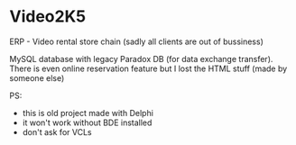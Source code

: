 # Video2K5
ERP - Video rental store chain
(sadly all clients are out of bussiness)

MySQL database with legacy Paradox DB (for data exchange transfer).
There is even online reservation feature but I lost the HTML stuff (made by someone else)

PS: 
- this is old project made with Delphi
- it won't work without BDE installed
- don't ask for VCLs